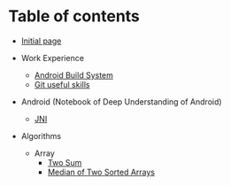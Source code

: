 # Table of contents

* [Initial page](README.md)

* Work Experience
  * [Android Build System](Android/android.build.system.md)
  * [Git useful skills](CodeManagement/git.useful.skills.md)

* Android (Notebook of Deep Understanding of Android)
  * [JNI](Android/jni.md)

* Algorithms
  * Array
    * [Two Sum](Algorithms/Array/two.sum.md)
    * [Median of Two Sorted Arrays](Algorithms/Array/median.of.two.sorted.arrays.md)

